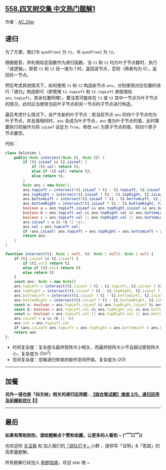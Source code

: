 ## [558.四叉树交集 中文热门题解1](https://leetcode.cn/problems/logical-or-of-two-binary-grids-represented-as-quad-trees/solutions/100000/by-ac_oier-2ri3)

作者：[AC_OIer](https://leetcode.cn/u/AC_OIer)
## 递归

为了方便，我们令 `quadTree1` 为 `t1`，令 `quadTree2` 为 `t2`。

根据题意，并利用给定函数作为递归函数，当 `t1` 和 `t2` 均为叶子节点数时，执行「或逻辑」，即若 `t1` 和 `t2` 任一值为 $1$ 时，返回该节点，否则（两者均为 $0$），返回任一节点。

然后考虑其他情况下，如何使用 `t1` 和 `t2` 构造新节点 `ans`，分别使用对应位置的进行「递归」构造即可（即使用 `t1.topLeft` 和 `t2.topLeft` 来赋值给 `ans.topLeft`，其余位置同理），要注意可能存在 `t1` 或 `t2` 其中一节点为叶子节点的情况，此时应当使用当前叶子节点和另一节点的子节点进行构造。

最后考虑什么情况下，会产生新的叶子节点：若当前节点 `ans` 的四个子节点均为叶子节点，并且值相同时，`ans` 会成为叶子节点，`ans` 值为叶子节点的值，此时需要执行的操作为将 `isLeaf` 设定为 `True`，修改 `val` 为原子节点的值，将四个原子节点置空。

代码：
```Java []
class Solution {
    public Node intersect(Node t1, Node t2) {
        if (t1.isLeaf && t2.isLeaf) {
            if (t1.val) return t1;
            else if (t2.val) return t2;
            else return t1;
        }
        Node ans = new Node();
        ans.topLeft = intersect(t1.isLeaf ? t1 : t1.topLeft, t2.isLeaf ? t2 : t2.topLeft);
        ans.topRight = intersect(t1.isLeaf ? t1 : t1.topRight, t2.isLeaf ? t2 : t2.topRight);
        ans.bottomLeft = intersect(t1.isLeaf ? t1 : t1.bottomLeft, t2.isLeaf ? t2 : t2.bottomLeft);
        ans.bottomRight = intersect(t1.isLeaf ? t1 : t1.bottomRight, t2.isLeaf ? t2 : t2.bottomRight);
        boolean a = ans.topLeft.isLeaf && ans.topRight.isLeaf && ans.bottomLeft.isLeaf && ans.bottomRight.isLeaf;
        boolean b = ans.topLeft.val && ans.topRight.val && ans.bottomLeft.val && ans.bottomRight.val;
        boolean c = ans.topLeft.val || ans.topRight.val || ans.bottomLeft.val || ans.bottomRight.val;
        ans.isLeaf = a && (b || !c);
        ans.val = ans.topLeft.val;
        if (ans.isLeaf) ans.topLeft = ans.topRight = ans.bottomLeft = ans.bottomRight = null;
        return ans;
    }
}
```
```TypeScript []
function intersect(t1: Node | null, t2: Node | null): Node | null {
    if (t1.isLeaf && t2.isLeaf) {
        if (t1.val) return t1
        else if (t2.val) return t2
        else return t1
    }
    const ans: Node = new Node()
    ans.topLeft = intersect(t1.isLeaf ? t1 : t1.topLeft, t2.isLeaf ? t2 : t2.topLeft)
    ans.topRight = intersect(t1.isLeaf ? t1 : t1.topRight, t2.isLeaf ? t2 : t2.topRight)
    ans.bottomLeft = intersect(t1.isLeaf ? t1 : t1.bottomLeft, t2.isLeaf ? t2 : t2.bottomLeft)
    ans.bottomRight = intersect(t1.isLeaf ? t1 : t1.bottomRight, t2.isLeaf ? t2 : t2.bottomRight)
    const a: boolean = ans.topLeft.isLeaf && ans.topRight.isLeaf && ans.bottomLeft.isLeaf && ans.bottomRight.isLeaf
    const b: boolean = ans.topLeft.val && ans.topRight.val && ans.bottomLeft.val && ans.bottomRight.val
    const c: boolean = ans.topLeft.val || ans.topRight.val || ans.bottomLeft.val || ans.bottomRight.val
    ans.isLeaf = a && (b || !c)
    ans.val = ans.topLeft.val
    if (ans.isLeaf) ans.topLeft = ans.topRight = ans.bottomLeft = ans.bottomRight = null
    return ans
};
```
* 时间复杂度：复杂度与最终矩阵大小相关，而最终矩阵大小不会超过原矩阵大小，复杂度为 $O(n^2)$
* 空间复杂度：忽略递归带来的额外空间开销，复杂度为 $O(1)$

---

## 加餐

**另外一道也是「四叉树」相关的递归运用题 : [【综合笔试题】难度 2/5，递归运用及前缀和优化](https://mp.weixin.qq.com/s?__biz=MzU4NDE3MTEyMA==&mid=2247492391&idx=1&sn=bf2b27842d461bba6766b1ca2b426eff) 🎉🎉**

---

## 最后

**如果有帮助到你，请给题解点个赞和收藏，让更多的人看到 ~ ("▔□▔)/**

也欢迎你 [关注我](https://oscimg.oschina.net/oscnet/up-19688dc1af05cf8bdea43b2a863038ab9e5.png) 和 加入我们的[「组队打卡」](https://leetcode-cn.com/u/ac_oier/)小群 ，提供写「证明」&「思路」的高质量题解。

所有题解已经加入 [刷题指南](https://github.com/SharingSource/LogicStack-LeetCode/wiki)，欢迎 star 哦 ~